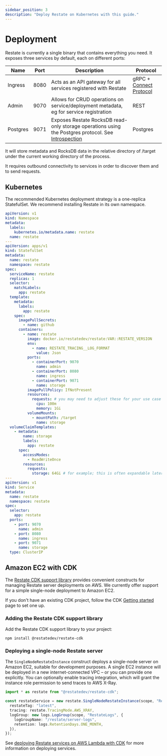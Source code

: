 ```yaml
---
sidebar_position: 3
description: "Deploy Restate on Kubernetes with this guide."
---
```


# Deployment

Restate is currently a single binary that contains everything you need.
It exposes three services by default, each on different ports:

| Name     | Port | Description                                                                                                                    | Protocol                                          |
|----------|------|--------------------------------------------------------------------------------------------------------------------------------|---------------------------------------------------|
| Ingress  | 8080 | Acts as an API gateway for all services registered with Restate                                                                | gRPC + [Connect Protocol](https://connect.build/) |
| Admin    | 9070 | Allows for CRUD operations on service/deployment metadata, eg for service registration                                         | REST                                              |
| Postgres | 9071 | Exposes Restate RocksDB read-only storage operations using the Postgres protocol. See [Introspection](/services/introspection) | Postgres                                          |

It will store metadata and RocksDB data in the relative directory of /target under the current working directory of the process.

It requires outbound connectivity to services in order to discover them and to send requests.

## Kubernetes

The recommended Kubernetes deployment strategy is a one-replica StatefulSet. We recommend installing Restate in its own namespace.

```yaml
apiVersion: v1
kind: Namespace
metadata:
  labels:
    kubernetes.io/metadata.name: restate
  name: restate
---
apiVersion: apps/v1
kind: StatefulSet
metadata:
  name: restate
  namespace: restate
spec:
  serviceName: restate
  replicas: 1
  selector:
    matchLabels:
      app: restate
  template:
    metadata:
      labels:
        app: restate
    spec:
      imagePullSecrets:
        - name: github
      containers:
        - name: restate
          image: docker.io/restatedev/restate:VAR::RESTATE_VERSION
          env:
            - name: RESTATE_TRACING__LOG_FORMAT
              value: Json
          ports:
            - containerPort: 9070
              name: admin
            - containerPort: 8080
              name: ingress
            - containerPort: 9071
              name: storage
          imagePullPolicy: IfNotPresent
          resources:
            requests: # you may need to adjust these for your use case
              cpu: 100m
              memory: 1Gi
          volumeMounts:
            - mountPath: /target
              name: storage
  volumeClaimTemplates:
    - metadata:
        name: storage
        labels:
          app: restate
      spec:
        accessModes:
          - ReadWriteOnce
        resources:
          requests:
            storage: 64Gi # for example; this is often expandable later anyway
---
apiVersion: v1
kind: Service
metadata:
  name: restate
  namespace: restate
spec:
  selector:
    app: restate
  ports:
    - port: 9070
      name: admin
    - port: 8080
      name: ingress
    - port: 9071
      name: storage
  type: ClusterIP
```

## Amazon EC2 with CDK

The [Restate CDK support library](https://www.npmjs.com/package/@restatedev/restate-cdk) provides convenient constructs
for managing Restate server deployments on AWS. We currently offer support for a simple single-node deployment to Amazon
EC2.

If you don't have an existing CDK project, follow the CDK [Getting started](https://docs.aws.amazon.com/cdk/v2/guide/hello_world.html)
page to set one up.

### Adding the Restate CDK support library

Add the Restate CDK support library to your project:

```shell
npm install @restatedev/restate-cdk
```

### Deploying a single-node Restate server

The `SingleNodeRestateInstance` construct deploys a single-node server on Amazon EC2, suitable for development purposes.
A single EC2 instance will be deployed in a new internet-connected VPC – or you can provide one explicitly. You can
optionally enable tracing integration, which will grant the instance role permission to send traces to AWS X-Ray.

```typescript
import * as restate from "@restatedev/restate-cdk";

const restateService = new restate.SingleNodeRestateInstance(scope, "RestateServer", {
  restateTag: "latest",
  tracing: restate.TracingMode.AWS_XRAY,
  logGroup: new logs.LogGroup(scope, "RestateLogs", {
    logGroupName: "/restate/server-logs",
    retention: logs.RetentionDays.ONE_MONTH,
  }),
});
```

See [deploying Restate services on AWS Lambda with CDK](/services/deployment/cdk) for more information on deploying
services.
